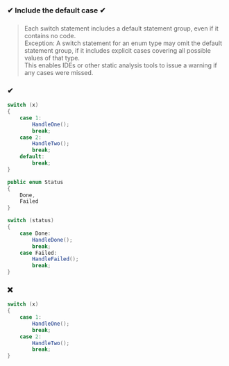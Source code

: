 ### ✔ Include the default case ✔
###

> Each switch statement includes a default statement group, even if it contains no code.  
> Exception: A switch statement for an enum type may omit the default statement group, if it includes explicit cases covering all possible values of that type.  
> This enables IDEs or other static analysis tools to issue a warning if any cases were missed.

### ✔
``` csharp
switch (x)
{
    case 1:
        HandleOne();
        break;
    case 2:
        HandleTwo();
        break;
    default:
        break;
}
```
``` csharp
public enum Status
{
    Done,
    Failed
}

switch (status)
{
    case Done:
        HandleDone();
        break;
    case Failed:
        HandleFailed();
        break;
}
```

### ❌ 
``` csharp
switch (x)
{
    case 1:
        HandleOne();
        break;
    case 2:
        HandleTwo();
        break;
}
```
